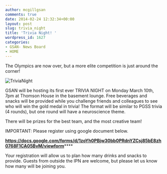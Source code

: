 ```yaml
---
author: mcgillgsan
comments: true
date: 2014-02-24 12:32:34+00:00
layout: post
slug: trivia_night
title: 'Trivia Night! '
wordpress_id: 1627
categories:
- GSAN- News Board
- HOME
---
```


The Olympics are now over, but a more elite competition is just around the corner!

![TriviaNight](http://gsaneuro.files.wordpress.com/2013/02/trivianight.png?w=271)

GSAN will be hosting its first ever TRIVIA NIGHT on Monday March 10th, 7pm at Thomson House in the basement lounge. Free beverages and snacks will be provided while you challenge friends and colleagues to see who will win the gold medal in trivia! The format will be similar to PGSS trivia (4 rounds), but one round will have a neuroscience theme.

There will be prizes for the best team, and the most creative team!

IMPORTANT: Please register using google document below.

[**https://**](https://docs.google.com/forms/d/1zoYh0PBjw30bb0PRdnYZCsj85bE8zh0768F1CA05BvM/viewform)[**docs.google.com/forms/d/1zoYh0PBjw30bb0PRdnYZCsj85bE8zh0768F1CA05BvM/viewform**](https://docs.google.com/forms/d/1zoYh0PBjw30bb0PRdnYZCsj85bE8zh0768F1CA05BvM/viewform)****

Your registration will allow us to plan how many drinks and snacks to provide. Guests from outside the IPN are welcome, but please let us know how many will be joining you.
